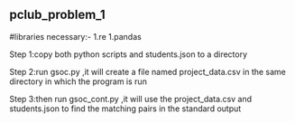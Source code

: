 ## pclub_problem_1

#libraries necessary:- 
1.re
1.pandas



Step 1:copy both python scripts and students.json to a directory 

Step 2:run gsoc.py ,it will create a file named project_data.csv in the same directory in which the program is run

Step 3:then run gsoc_cont.py ,it will use the project_data.csv and students.json to find the matching pairs in the standard output
